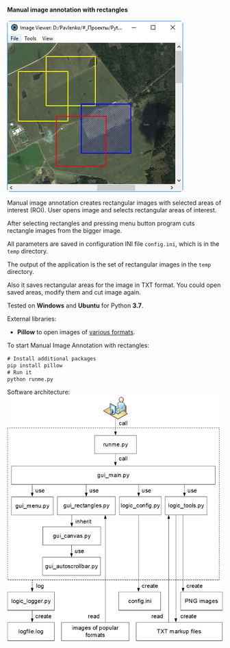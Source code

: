 #### Manual image annotation with rectangles

![Manual image annotation with rectangles](data/2019.01.03-manual-image-annotation-with-rectangles.png)

Manual image annotation creates rectangular images with selected
areas of interest (ROI). User opens image and selects rectangular
areas of interest.

After selecting rectangles and pressing menu button program cuts
rectangle images from the bigger image.

All parameters are saved in configuration INI file `config.ini`,
which is in the `temp` directory.

The output of the application is the set of rectangular images
in the `temp` directory.

Also it saves rectangular areas for the image in TXT format.
You could open saved areas, modify them and cut image again.

Tested on **Windows** and **Ubuntu** for Python **3.7**.

External libraries:
   * **Pillow** to open images of [various formats](https://pillow.readthedocs.io/en/stable/handbook/image-file-formats.html).

To start Manual Image Annotation with rectangles:
```shell
# Install additional packages
pip install pillow
# Run it
python runme.py
```

Software architecture:
![Software architecture](data/2019.06.17-annotation-with-rectangles-architecture.png)
